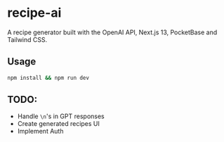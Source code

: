 # recipe-ai

A recipe generator built with the OpenAI API, Next.js 13, PocketBase and Tailwind CSS.

## Usage

```bash
npm install && npm run dev
```

## TODO:

- Handle `\n`'s in GPT responses
- Create generated recipes UI
- Implement Auth
